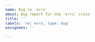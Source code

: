 ```yaml
---
name: Bug in `erro`
about: Bug report for the `erro` crate
title: ''
labels: 're: erro, type: bug'
assignees: ''

---
```



